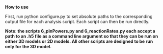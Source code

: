 <b> How to use</b>

First, run python configure.py to set absolute paths to the corresponding output file for each analysis script. Each script can then be run directly.

<b>Note: the scripts 6_pinPowers.py and 6_reactionRates.py each accept a path to an .h5 file as a command line argument so that they can be run on either 3D models or 2D models. All other scripts are designed to be run only for the 3D model.
